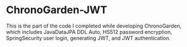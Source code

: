 # ChronoGarden-JWT
This is the part of the code I completed while developing ChronoGarden, which includes JavaDataJPA DDL Auto, HS512 password encryption, SpringSecurity user login, generating JWT, and JWT authentication.
